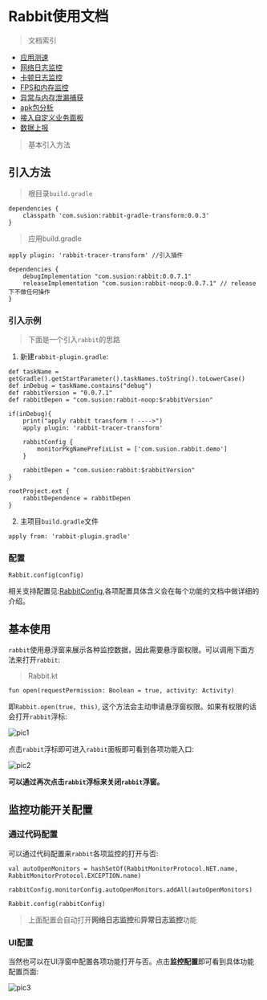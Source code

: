 # Rabbit使用文档

>文档索引

- [应用测速](./speed-monitor.md)
- [网络日志监控](./net-log-monitor.md)
- [卡顿日志监控](./block-log-monitor.md)
- [FPS和内存监控](./memory-fps-monitor.md)
- [异常与内存泄漏捕获](./others-monitor.md)
- [apk包分析](./app-analyzer.md)
- [接入自定义业务面板](./cutom-page.md)
- [数据上报](./data-report.md)

>基本引入方法

## 引入方法

>根目录`build.gradle`
```
dependencies {
    classpath 'com.susion:rabbit-gradle-transform:0.0.3'
}
```

>应用build.gradle
```
apply plugin: 'rabbit-tracer-transform' //引入插件

dependencies {
    debugImplementation "com.susion:rabbit:0.0.7.1"  
    releaseImplementation "com.susion:rabbit-noop:0.0.7.1" // release 下不做任何操作
} 
```

### 引入示例

>下面是一个引入`rabbit`的思路


1. 新建`rabbit-plugin.gradle`:

```
def taskName = getGradle().getStartParameter().taskNames.toString().toLowerCase()
def inDebug = taskName.contains("debug")
def rabbitVersion = "0.0.7.1"
def rabbitDepen = "com.susion:rabbit-noop:$rabbitVersion"

if(inDebug){
    print("apply rabbit transform ! ---->")
    apply plugin: 'rabbit-tracer-transform'

    rabbitConfig {
        monitorPkgNamePrefixList = ['com.susion.rabbit.demo']
    }

    rabbitDepen = "com.susion:rabbit:$rabbitVersion"
}

rootProject.ext {
    rabbitDependence = rabbitDepen
}
```

2. 主项目`build.gradle`文件

```
apply from: 'rabbit-plugin.gradle'
```

### 配置

```
Rabbit.config(config)
```

相关支持配置见:[RabbitConfig](https://github.com/SusionSuc/Rabbit/blob/master/rabbit/src/main/java/com/susion/rabbit/RabbitConfig.kt),各项配置具体含义会在每个功能的文档中做详细的介绍。

## 基本使用

`rabbit`使用悬浮窗来展示各种监控数据，因此需要悬浮窗权限。可以调用下面方法来打开`rabbit`:

>Rabbit.kt
```
fun open(requestPermission: Boolean = true, activity: Activity)
```

即`Rabbit.open(true, this)`, 这个方法会主动申请悬浮窗权限。如果有权限的话会打开`rabbit`浮标:

![pic1](./picture/rabbit-float.png)

点击`rabbit`浮标即可进入`rabbit`面板即可看到各项功能入口:

![pic2](./picture/rabbit-entry.jpg)

**可以通过再次点击`rabbit`浮标来关闭`rabbit`浮窗。**

## 监控功能开关配置

### 通过代码配置

可以通过代码配置来`rabbit`各项监控的打开与否:

```
val autoOpenMonitors = hashSetOf(RabbitMonitorProtocol.NET.name, RabbitMonitorProtocol.EXCEPTION.name)

rabbitConfig.monitorConfig.autoOpenMonitors.addAll(autoOpenMonitors)

Rabbit.config(rabbitConfig)
```
>上面配置会自动打开**网络日志监控**和**异常日志监控**功能

### UI配置

当然也可以在UI浮窗中配置各项功能打开与否。点击**监控配置**即可看到具体功能配置页面:

![pic3](./picture/rabbit-config.jpg)






